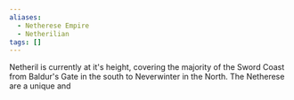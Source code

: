 ```yaml
---
aliases:
  - Netherese Empire
  - Netherilian
tags: []
---
```

Netheril is currently at it's height, covering the majority of the Sword Coast from Baldur's Gate in the south to Neverwinter in the North. The Netherese are a unique and 
